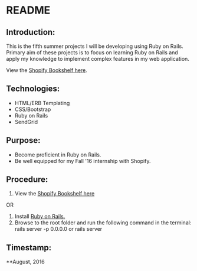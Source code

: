 # README #

## Introduction:  

This is the fifth summer projects I will be developing using Ruby on Rails. Primary aim of these projects is to focus on learning Ruby on Rails and apply my knowledge to implement complex features in my web application.

View the [Shopify Bookshelf here](https://shopify-bookshelf.herokuapp.com/).

## Technologies: ##

* HTML/ERB Templating
* CSS/Bootstrap
* Ruby on Rails
* SendGrid


## Purpose: ##

* Become proficient in Ruby on Rails.
* Be well equipped for my Fall '16 internship with Shopify.

## Procedure: ##

1. View the [Shopify Bookshelf here](https://shopify-bookshelf.herokuapp.com/)

OR

1. Install [Ruby on Rails.](http://rubyonrails.org/)
2. Browse to the root folder and run the following command in the terminal: rails server -p 0.0.0.0 or rails server


## Timestamp: ##

**August, 2016